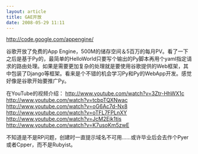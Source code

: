 ```yaml
--- 
layout: article
title: GAE开放
date: 2008-05-29 11:11
---
```

http://code.google.com/appengine/

谷歌开放了免费的App Engine，500M的储存空间＆5百万的每月PV。看了一下之后是基于Py的，最简单的HelloWorld只要写个输出的Py脚本再用个yaml指定请求的路由处理。如果是需要更加复杂的处理就是要使用谷歌提供的Web框架，其中包装了Django等框架。看来是个不错的机会学习Py和Py的WebApp开发。感觉好像是谷歌开始要推广Py。

在YouTube的视频介绍：
http://www.youtube.com/watch?v=3Ztr-HhWX1c
http://www.youtube.com/watch?v=tcbpTQXNwac
http://www.youtube.com/watch?v=oG6Ac7d-Nx8
http://www.youtube.com/watch?v=oTFL7FPLnXY
http://www.youtube.com/watch?v=JcM2Ejk1tis
http://www.youtube.com/watch?v=K7usoKm5zwE

不知道是不是RP问题，创建时一直提示域名不可用......或许毕业后会去作个Pyer或者Cpper，而不是Rubyist。
